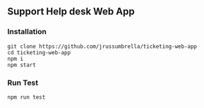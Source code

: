 ## Support Help desk Web App

### Installation

```
git clone https://github.com/jrussumbrella/ticketing-web-app
cd ticketing-web-app
npm i
npm start
```

### Run Test

```
npm run test
```
